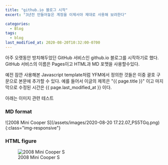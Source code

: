 ```yaml
---
title: "github.io 블로그 시작"
excert: "3년전 만들어놓은 계정을 이제서야 제대로 사용해 보려한다"

categories:
  - Blog
tags:
  - blog
last_modified_at: 2020-08-20T10:32:00-0700
---
```


아주 오랫동안 방치해두었던 GitHub 서비스인 github.io 블로그를 시작하기로 했다.
GitHub 서비스의 이름은 Pages이고 HTML과 MD 포맷을 사용할수있다.

예전 잠깐 사용해본 Javascript template처럼 YFM에서 정의한 것들은 이중 괄호 구문으로 본문에 추가할 수 있다.
예를 들어서 이글의 제목은 "{{ page.title }}" 이고
마지막으로 수정된 시간은 {{ page.last_modified_at }} 이다.

아래는 이미지 관련 테스트

### MD format

![2008 Mini Cooper S](/assets/images/2020-08-20 17.22.07_PS5TGq.png){:class="img-responsive"}

### HTML figure

<figure>
  <img src='{{ "/assets/images/2020-08-20 17.22.07_PS5TGq.png" | relative_url }}' alt='2008 Mini Cooper S' class='img-responsive'>
  <figcaption>2008 Mini Cooper S</figcaption>
</figure>
